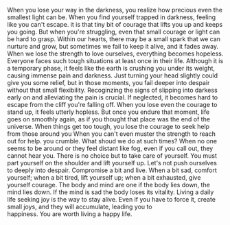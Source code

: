 
When you lose your way in the darkness, you realize how precious even the smallest 
light can be.
When you find yourself trapped in darkness, feeling like you can't escape. it is that 
tiny bit of courage that lifts you up and keeps you going. 
But when you're struggling, even that small courage or light can be hard to grasp.
Within our hearts, there may be a small spark that we can nurture and grow, but
sometimes we fail to keep it alive, and it fades away.
When we lose the strength to love ourselves, everything becomes hopeless. 
Everyone faces such tough situations at least once in their life.
Although it is a temporary phase, it feels like the earth is crushing you under its
weight, causing immense pain and darkness.
Just turning your head slightly could give you some relief, but in those moments, 
you fail deeper into despair without that small flexibility.
Recoginzing the signs of slipping into darkess early on and alleviating the pain is crucial.
If neglected, it becomes hard to escape from the cliff you're falling off.
When you lose even the courage to stand up, it feels utterly hopless.
But once you endure that moment, life goes on smoothly again, as if you thought that 
place was the end of the universe.
When things get too tough, you lose the courage to seek help from those around you
When you can't even muster the strength to reach out for help.
you crumble. What shoud we do at such times?
When no one seems to be around or they feel distant like fog, even if you call out, they 
cannot hear you. There is no choice but to take care of yourself.
You must part yourself on the shoulder and lift yourself up.
Let's not push ourselves to deeply into despair. Compromise a bit and live.
When a bit sad, comfort yourself; when a bit tired, lift yourself up; when a bit exhausted, 
give yourself courage.
The body and mind are one if the body lies down, the mind lies down.
If the mind is sad the body loses its vitality.
Living a daily life seeking joy is the way to stay alive.
Even if you have to force it, create small joys, and they will accumulate, leading you to  
happiness. You are worth living a happy life.









